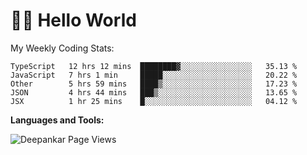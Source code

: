 # 👋🏽 Hello World 

<!--![Deepankar's github stats](https://github-readme-stats.vercel.app/api?username=Deep-Codes&count_private=true&show_icons=true&theme=radical)-->
My Weekly Coding Stats:

<!--START_SECTION:waka-->
```text
TypeScript   12 hrs 12 mins  ████████▓░░░░░░░░░░░░░░░░   35.13 % 
JavaScript   7 hrs 1 min     █████░░░░░░░░░░░░░░░░░░░░   20.22 % 
Other        5 hrs 59 mins   ████▒░░░░░░░░░░░░░░░░░░░░   17.23 % 
JSON         4 hrs 44 mins   ███▒░░░░░░░░░░░░░░░░░░░░░   13.65 % 
JSX          1 hr 25 mins    █░░░░░░░░░░░░░░░░░░░░░░░░   04.12 % 
```
<!--END_SECTION:waka-->

**Languages and Tools:**



<p align="left"> <img src="https://komarev.com/ghpvc/?username=Deep-Codes&label=Views&color=blue&style=plastic" alt="Deepankar Page Views" /> </p>
